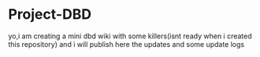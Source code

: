 # Project-DBD
yo,i am creating a mini dbd wiki with some killers(isnt ready when i created this repository) and i will publish here the updates and some update logs
